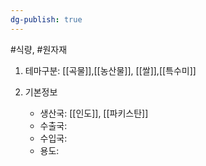```yaml
---
dg-publish: true
---
```

#식량, #원자재

1. 테마구분: [[곡물]],[[농산물]], [[쌀]],[[특수미]]


1. 기본정보

	- 생산국: [[인도]], [[파키스탄]] 
	- 수출국: 
	- 수입국:  
	- 용도:

	
